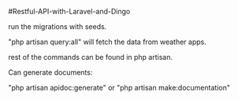 #Restful-API-with-Laravel-and-Dingo

run the migrations with seeds.


"php artisan query:all" will fetch the data from weather apps.

rest of the commands can be found in php artisan.

Can generate documents:

"php artisan apidoc:generate" or "php artisan make:documentation"
